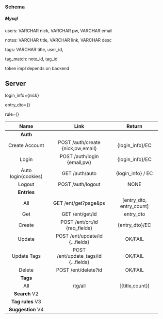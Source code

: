### Schema
##### Mysql
users: VARCHAR nick, VARCHAR pw, VARCHAR email

notes: VARCHAR title, VARCHAR link, VARCHAR desc

tags: VARCHAR title, user_id, 

tag_match: note_id, tag_id

token impl depends on backend

## Server
login_info={nick}

entry_dto={}

rule={}

|Name|Link|Return|
|:-: |:-: |:-:   |
|__Auth__|||
|Create Account| POST /auth/create {nick,pw,email} | {login_info}/EC |
|Login         | POST /auth/login {email,pw}       | {login_info}/EC |
|Auto login(cookies)| GET  /auth/auto | {login_info} / EC |
|Logout|POST /auth/logout | NONE |
|__Entries__|||
|All|GET /ent/get?page&ps|[entry_dto, entry_count]|
|Get|GET /ent/get/id |entry_dto|
|Create|POST /ent/crt/id {req_fields} |{entry_dto}/EC|
|Update|POST /ent/update/id {...fields}|OK/FAIL|
|Update Tags|POST /ent/update_tags/id {...fields}|OK/FAIL|
|Delete|POST /ent/delete?id |OK/FAIL|
|__Tags__|||
|All|/tg/all|[{title,count}]|
|__Search__ V2|||
|__Tag rules__ V3|||
|__Suggestion__ V4|||
